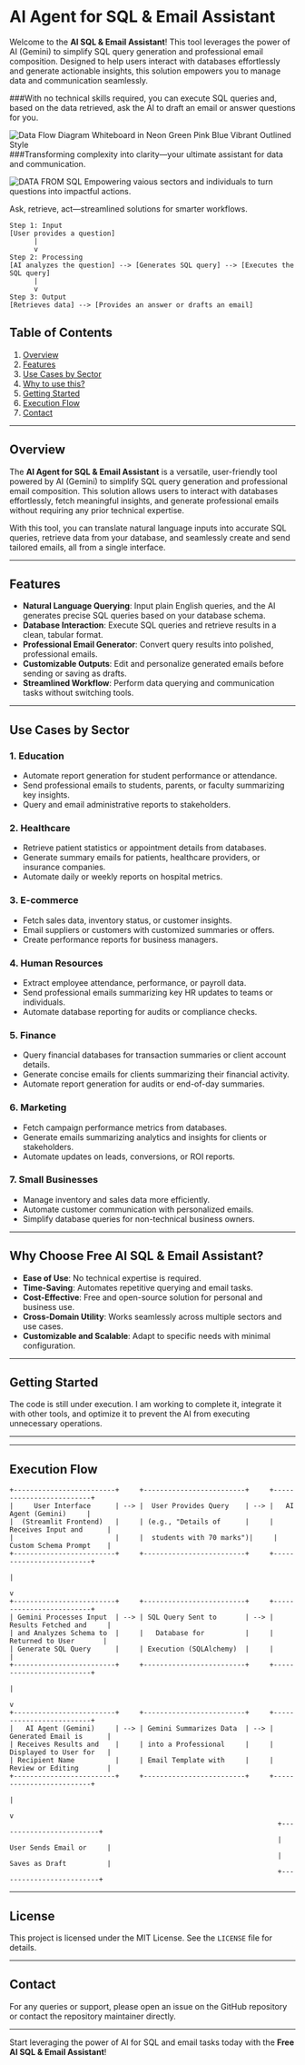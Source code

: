 # **AI Agent for SQL & Email Assistant**

Welcome to the **AI SQL & Email Assistant**! This tool leverages the power of AI (Gemini) to simplify SQL query generation and professional email composition. Designed to help users interact with databases effortlessly and generate actionable insights, this solution empowers you to manage data and communication seamlessly.

###With no technical skills required, you can execute SQL queries and, based on the data retrieved, ask the AI to draft an email or answer questions for you.

![Data Flow Diagram Whiteboard in Neon Green Pink Blue Vibrant Outlined Style](https://github.com/user-attachments/assets/7c056c2f-a268-4476-a7e9-4abb2fa8e9ed)
###Transforming complexity into clarity—your ultimate assistant for data and communication.

![DATA FROM  SQL](https://github.com/user-attachments/assets/e0204169-c43d-4513-9e2d-78037db9c2b7)
Empowering vaious sectors and individuals to turn questions into impactful actions.

Ask, retrieve, act—streamlined solutions for smarter workflows.
```
Step 1: Input
[User provides a question]
      |
      v
Step 2: Processing
[AI analyzes the question] --> [Generates SQL query] --> [Executes the SQL query]
      |
      v
Step 3: Output
[Retrieves data] --> [Provides an answer or drafts an email]

```

## **Table of Contents**

1. [Overview](#overview)
2. [Features](#features)
3. [Use Cases by Sector](#use-cases-by-sector)
4. [Why to use this?](#why-choose-free-ai-sql--email-assistant)
5. [Getting Started](#getting-started)
6. [Execution Flow](#execution-flow)
7. [Contact](#contact)

---

## **Overview**

The **AI Agent for SQL & Email Assistant** is a versatile, user-friendly tool powered by AI (Gemini) to simplify SQL query generation and professional email composition. This solution allows users to interact with databases effortlessly, fetch meaningful insights, and generate professional emails without requiring any prior technical expertise.

With this tool, you can translate natural language inputs into accurate SQL queries, retrieve data from your database, and seamlessly create and send tailored emails, all from a single interface.

---

## **Features**

- **Natural Language Querying**: Input plain English queries, and the AI generates precise SQL queries based on your database schema.
- **Database Interaction**: Execute SQL queries and retrieve results in a clean, tabular format.
- **Professional Email Generator**: Convert query results into polished, professional emails.
- **Customizable Outputs**: Edit and personalize generated emails before sending or saving as drafts.
- **Streamlined Workflow**: Perform data querying and communication tasks without switching tools.

---

## **Use Cases by Sector**

### 1. Education
- Automate report generation for student performance or attendance.
- Send professional emails to students, parents, or faculty summarizing key insights.
- Query and email administrative reports to stakeholders.

### 2. Healthcare
- Retrieve patient statistics or appointment details from databases.
- Generate summary emails for patients, healthcare providers, or insurance companies.
- Automate daily or weekly reports on hospital metrics.

### 3. E-commerce
- Fetch sales data, inventory status, or customer insights.
- Email suppliers or customers with customized summaries or offers.
- Create performance reports for business managers.

### 4. Human Resources
- Extract employee attendance, performance, or payroll data.
- Send professional emails summarizing key HR updates to teams or individuals.
- Automate database reporting for audits or compliance checks.

### 5. Finance
- Query financial databases for transaction summaries or client account details.
- Generate concise emails for clients summarizing their financial activity.
- Automate report generation for audits or end-of-day summaries.

### 6. Marketing
- Fetch campaign performance metrics from databases.
- Generate emails summarizing analytics and insights for clients or stakeholders.
- Automate updates on leads, conversions, or ROI reports.

### 7. Small Businesses
- Manage inventory and sales data more efficiently.
- Automate customer communication with personalized emails.
- Simplify database queries for non-technical business owners.

---

## **Why Choose Free AI SQL & Email Assistant?**

- **Ease of Use**: No technical expertise is required.
- **Time-Saving**: Automates repetitive querying and email tasks.
- **Cost-Effective**: Free and open-source solution for personal and business use.
- **Cross-Domain Utility**: Works seamlessly across multiple sectors and use cases.
- **Customizable and Scalable**: Adapt to specific needs with minimal configuration.

---

## **Getting Started**
The code is still under execution. I am working to complete it, integrate it with other tools, and optimize it to prevent the AI from executing unnecessary operations.

---

---

## **Execution Flow**

```
+-------------------------+     +-------------------------+     +-------------------------+     
|     User Interface      | --> |  User Provides Query    | --> |   AI Agent (Gemini)     |
|  (Streamlit Frontend)   |     | (e.g., "Details of      |     | Receives Input and      |
|                         |     |  students with 70 marks")|     | Custom Schema Prompt    |
+-------------------------+     +-------------------------+     +-------------------------+     
                                                                                 |
                                                                                 v
+-------------------------+     +-------------------------+     +-------------------------+     
| Gemini Processes Input  | --> | SQL Query Sent to       | --> | Results Fetched and     |
| and Analyzes Schema to  |     |   Database for          |     |  Returned to User       |
| Generate SQL Query      |     | Execution (SQLAlchemy)  |     |                         |
+-------------------------+     +-------------------------+     +-------------------------+     
                                                                                 |
                                                                                 v
+-------------------------+     +-------------------------+     +-------------------------+     
|   AI Agent (Gemini)     | --> | Gemini Summarizes Data  | --> | Generated Email is      |
| Receives Results and    |     | into a Professional     |     | Displayed to User for   |
| Recipient Name          |     | Email Template with     |     | Review or Editing       |
+-------------------------+     +-------------------------+     +-------------------------+     
                                                                                 |
                                                                                 v
                                                                  +-------------------------+
                                                                  | User Sends Email or     |
                                                                  | Saves as Draft          |
                                                                  +-------------------------+
```
---

## **License**

This project is licensed under the MIT License. See the `LICENSE` file for details.

---

## **Contact**

For any queries or support, please open an issue on the GitHub repository or contact the repository maintainer directly.

---

Start leveraging the power of AI for SQL and email tasks today with the **Free AI SQL & Email Assistant**!
